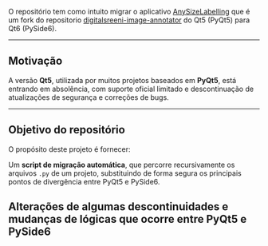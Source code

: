 O repositório tem como intuito migrar o aplicativo [AnySizeLabelling](https://github.com/LPG-Uerj/AnySizeLabeling) que é um fork do repositorio [digitalsreeni-image-annotator](https://github.com/bnsreenu/digitalsreeni-image-annotator) do Qt5 (PyQt5) para Qt6 (PySide6).

---

## Motivação

A versão **Qt5**, utilizada por muitos projetos baseados em **PyQt5**, está entrando em absolência, com suporte oficial limitado e descontinuação de atualizações de segurança e correções de bugs.


---

## Objetivo do repositório

O propósito deste projeto é fornecer:

Um **script de migração automática**, que percorre recursivamente os arquivos `.py` de um projeto, substituindo de forma segura os principais pontos de divergência entre PyQt5 e PySide6.

Alterações de algumas descontinuidades e mudanças de lógicas que ocorre entre PyQt5 e PySide6
---

